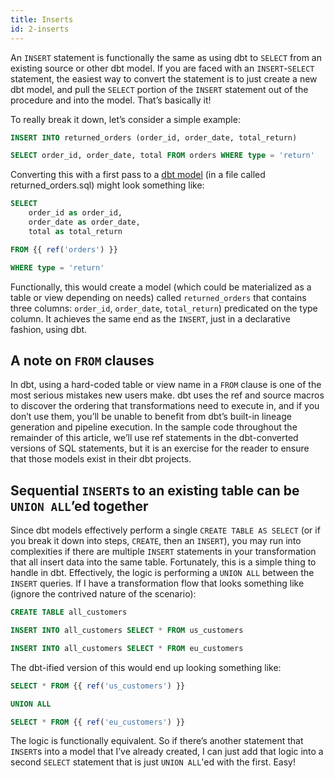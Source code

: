 ```yaml
---
title: Inserts
id: 2-inserts
---
```


An `INSERT` statement is functionally the same as using dbt to `SELECT` from an existing source or other dbt model. If you are faced with an `INSERT`-`SELECT` statement, the easiest way to convert the statement is to just create a new dbt model, and pull the `SELECT` portion of the `INSERT` statement out of the procedure and into the model. That’s basically it!

To really break it down, let’s consider a simple example:

```sql
INSERT INTO returned_orders (order_id, order_date, total_return)

SELECT order_id, order_date, total FROM orders WHERE type = 'return'
```

Converting this with a first pass to a [dbt model](/docs/quickstarts/dbt-cloud/bigquery#build-your-first-model) (in a file called returned_orders.sql) might look something like:

```sql
SELECT
    order_id as order_id,
    order_date as order_date,
    total as total_return

FROM {{ ref('orders') }}

WHERE type = 'return'
```

Functionally, this would create a model (which could be materialized as a table or view depending on needs) called `returned_orders` that contains three columns: `order_id`, `order_date`, `total_return`) predicated on the type column. It achieves the same end as the `INSERT`, just in a declarative fashion, using dbt.

## **A note on `FROM` clauses**

In dbt, using a hard-coded table or view name in a `FROM` clause is one of the most serious mistakes new users make. dbt uses the ref and source macros to discover the ordering that transformations need to execute in, and if you don’t use them, you’ll be unable to benefit from dbt’s built-in <Term id="data-lineage">lineage</Term> generation and pipeline execution. In the sample code throughout the remainder of this article, we’ll use ref statements in the dbt-converted versions of SQL statements, but it is an exercise for the reader to ensure that those models exist in their dbt projects.

## **Sequential `INSERT`s to an existing table can be `UNION ALL`’ed together**

Since dbt models effectively perform a single `CREATE TABLE AS SELECT` (or if you break it down into steps, `CREATE`, then an `INSERT`), you may run into complexities if there are multiple `INSERT` statements in your transformation that all insert data into the same table. Fortunately, this is a simple thing to handle in dbt. Effectively, the logic is performing a `UNION ALL` between the `INSERT` queries. If I have a transformation flow that looks something like (ignore the contrived nature of the scenario):

```sql
CREATE TABLE all_customers

INSERT INTO all_customers SELECT * FROM us_customers

INSERT INTO all_customers SELECT * FROM eu_customers
```

The dbt-ified version of this would end up looking something like:

```sql
SELECT * FROM {{ ref('us_customers') }}

UNION ALL

SELECT * FROM {{ ref('eu_customers') }}
```

The logic is functionally equivalent. So if there’s another statement that `INSERT`s into a model that I’ve already created, I can just add that logic into a second `SELECT` statement that is just `UNION ALL`'ed with the first. Easy!
